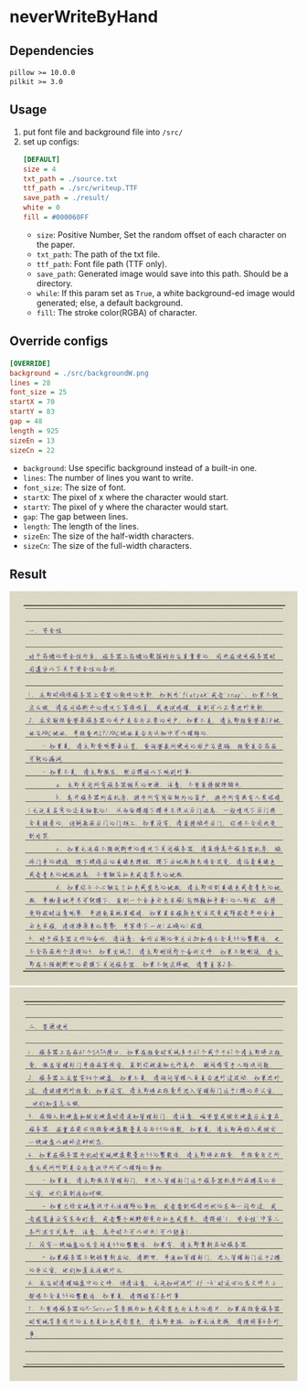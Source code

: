 # neverWriteByHand

## Dependencies

```
pillow >= 10.0.0
pilkit >= 3.0
```

## Usage

1. put font file and background file into `/src/`
2. set up configs:
    ``` ini
    [DEFAULT]
    size = 4
    txt_path = ./source.txt
    ttf_path = ./src/writeup.TTF
    save_path = ./result/
    white = 0
    fill = #000060FF
    ```
    - `size`: Positive Number, Set the random offset of each character on the paper.
    - `txt_path`: The path of the txt file.
    - `ttf_path`: Font file path (TTF only).
    - `save_path`: Generated image would save into this path. Should be a directory.
    - `while`: If this param set as `True`, a white background-ed image would generated; else, a default background.
    - `fill`: The stroke color(RGBA) of character.

## Override configs

```ini
[OVERRIDE]
background = ./src/backgroundW.png
lines = 28
font_size = 25
startX = 70
startY = 83
gap = 48
length = 925
sizeEn = 13
sizeCn = 22
```
- `background`: Use specific background instead of a built-in one.
- `lines`: The number of lines you want to write.
- `font_size`: The size of font.
- `startX`: The pixel of x where the character would start.
- `startY`: The pixel of y where the character would start.
- `gap`: The gap between lines.
- `length`: The length of the lines.
- `sizeEn`: The size of the half-width characters.
- `sizeCn`: The size of the full-width characters.

## Result

![img1](./img/1.png)
![img2](./img/2.png)
